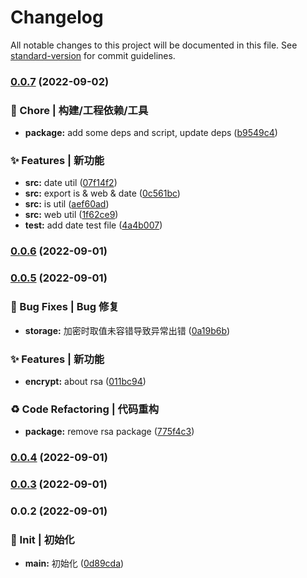 # Changelog

All notable changes to this project will be documented in this file. See [standard-version](https://github.com/conventional-changelog/standard-version) for commit guidelines.

### [0.0.7](https://github.com/Cenavy1019/common/compare/v0.0.6...v0.0.7) (2022-09-02)


### 🚀 Chore | 构建/工程依赖/工具

* **package:** add some deps and script,  update deps ([b9549c4](https://github.com/Cenavy1019/common/commit/b9549c4e8ee5a3805612fee97a640e5baf1762a4))


### ✨ Features | 新功能

* **src:** date util ([07f14f2](https://github.com/Cenavy1019/common/commit/07f14f2cb58da668c34cc41a405de7d684d19f65))
* **src:** export is & web & date ([0c561bc](https://github.com/Cenavy1019/common/commit/0c561bc1a33c268b66a59323753aa9f399027d62))
* **src:** is util ([aef60ad](https://github.com/Cenavy1019/common/commit/aef60adbbb04e274e5ccf118edb369576c4c9993))
* **src:** web util ([1f62ce9](https://github.com/Cenavy1019/common/commit/1f62ce9618b790fe963ad923cdaaa278d5e10d9f))
* **test:** add date test file ([4a4b007](https://github.com/Cenavy1019/common/commit/4a4b007788a10b84e5da26d92ba01b06a04a22d3))

### [0.0.6](https://github.com/Cenavy1019/common/compare/v0.0.5...v0.0.6) (2022-09-01)

### [0.0.5](https://github.com/Cenavy1019/common/compare/v0.0.4...v0.0.5) (2022-09-01)


### 🐛 Bug Fixes | Bug 修复

* **storage:** 加密时取值未容错导致异常出错 ([0a19b6b](https://github.com/Cenavy1019/common/commit/0a19b6b35d3780d21f319948266b6b28a1dcf699))


### ✨ Features | 新功能

* **encrypt:** about rsa ([011bc94](https://github.com/Cenavy1019/common/commit/011bc94f0038364c4193674bfbec6f509a7ce99e))


### ♻️ Code Refactoring | 代码重构

* **package:** remove rsa package ([775f4c3](https://github.com/Cenavy1019/common/commit/775f4c36f1ef59052afd5caac5144d6943da1bcc))

### [0.0.4](https://github.com/Cenavy1019/rsa/compare/v0.0.3...v0.0.4) (2022-09-01)

### [0.0.3](https://github.com/Cenavy1019/rsa/compare/v0.0.2...v0.0.3) (2022-09-01)

### 0.0.2 (2022-09-01)


### 🎉 Init | 初始化

* **main:** 初始化 ([0d89cda](https://github.com/Cenavy1019/rsa/commit/0d89cda37a8a7c535feac4958d59015063ecd8a9))
